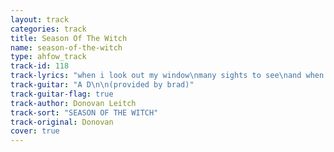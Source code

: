 ```yaml
---
layout: track
categories: track
title: Season Of The Witch
name: season-of-the-witch
type: ahfow_track
track-id: 118
track-lyrics: "when i look out my window\nmany sights to see\nand when i look in my window \nso many different people to be\nthen it's strange, so strange \nyou got to pick up every stitch\nyou got to pick up every stitch \nyou got to pick up every stitch \noooh...must be the season of the witch\nmust be the season of the witch, yeah\nmust be the season of the witch\n\nwhen i look over my shoulder \nwhat do you think i see \nsome old guy looking over\nhis shoulder at me \nand he's strange\nso strange \nyou got to pick up every stitch \nyou got to pick up every stitch\nbeatniks are out to make it rich\noh no, must be the season of the witch \nmust be the season of the witch, yeah\nmust be the season of the witch \n\nyou got to pick up every stitch \nthe rabbit's running in the ditch\nbeatniks are out to make it rich\noh no, must be the season of the witch\nmust be the season of the witch, yeah\nmust be the season of the witch\n\nwhen i look out my window\nwhat do you think i see \nand when i look in my window\nso many different people to be\nit's strange \nsure is strange\nyou got to pick up every stitch\nyou got to pick up every stitch\nthe rabbits run in the ditch\noh no, must be the season of the witch\nmust be the season of the witch, yeah\nmust be the season of the witch"
track-guitar: "A D\n\n(provided by brad)"
track-guitar-flag: true
track-author: Donovan Leitch
track-sort: "SEASON OF THE WITCH"
track-original: Donovan
cover: true
---
```

